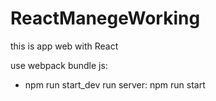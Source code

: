 # ReactManegeWorking
this is app web with React 

use webpack bundle js: 
 + npm run start_dev
run server: npm run start

